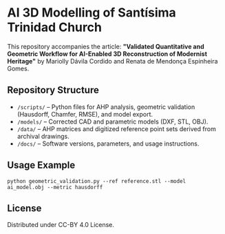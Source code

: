 # AI 3D Modelling of Santísima Trinidad Church

This repository accompanies the article:
**"Validated Quantitative and Geometric Workflow for AI-Enabled 3D Reconstruction of Modernist Heritage"**
by Mariolly Dávila Cordido and Renata de Mendonça Espinheira Gomes.

## Repository Structure
- `/scripts/` – Python files for AHP analysis, geometric validation (Hausdorff, Chamfer, RMSE), and model export.
- `/models/` – Corrected CAD and parametric models (DXF, STL, OBJ).
- `/data/` – AHP matrices and digitized reference point sets derived from archival drawings.
- `/docs/` – Software versions, parameters, and usage instructions.

## Usage Example
```
python geometric_validation.py --ref reference.stl --model ai_model.obj --metric hausdorff
```

## License
Distributed under CC-BY 4.0 License.
